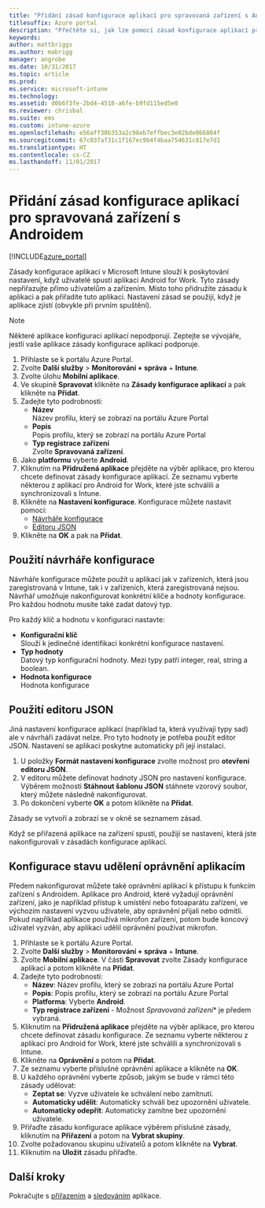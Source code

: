 ```yaml
---
title: "Přidání zásad konfigurace aplikací pro spravovaná zařízení s Androidem | Dokumentace Microsoftu"
titlesuffix: Azure portal
description: "Přečtěte si, jak lze pomocí zásad konfigurace aplikací předávat konfigurační data do aplikace pro Android for Work při jejím spuštění."
keywords: 
author: mattbriggs
ms.author: mabrigg
manager: angrobe
ms.date: 10/31/2017
ms.topic: article
ms.prod: 
ms.service: microsoft-intune
ms.technology: 
ms.assetid: d0b6f3fe-2bd4-4518-a6fe-b9fd115ed5e0
ms.reviewer: chrisbal
ms.suite: ems
ms.custom: intune-azure
ms.openlocfilehash: e56aff30b353a2c98eb7effbec3e02bde066804f
ms.sourcegitcommit: 67c037af31c1f167ec9b4f4baa754631c817e7d1
ms.translationtype: HT
ms.contentlocale: cs-CZ
ms.lasthandoff: 11/01/2017
---
```

# <a name="add-app-configuration-policies-for-managed-android-devices"></a>Přidání zásad konfigurace aplikací pro spravovaná zařízení s Androidem

[!INCLUDE[azure_portal](./includes/azure_portal.md)]

Zásady konfigurace aplikací v Microsoft Intune slouží k poskytování nastavení, když uživatelé spustí aplikaci Android for Work. Tyto zásady nepřiřazujte přímo uživatelům a zařízením. Místo toho přidružíte zásadu k aplikaci a pak přiřadíte tuto aplikaci. Nastavení zásad se použijí, když je aplikace zjistí (obvykle při prvním spuštění).

> [!Note]  
> Některé aplikace konfiguraci aplikací nepodporují. Zeptejte se vývojáře, jestli vaše aplikace zásady konfigurace aplikací podporuje.

1. Přihlaste se k portálu Azure Portal.
2. Zvolte **Další služby** > **Monitorování + správa** + **Intune**.
3. Zvolte úlohu **Mobilní aplikace**.
4. Ve skupině **Spravovat** klikněte na **Zásady konfigurace aplikací** a pak klikněte na **Přidat**.
5. Zadejte tyto podrobnosti:
    - **Název**  
      Název profilu, který se zobrazí na portálu Azure Portal
    - **Popis**  
      Popis profilu, který se zobrazí na portálu Azure Portal
    - **Typ registrace zařízení**  
      Zvolte **Spravovaná zařízení**.
6. Jako **platformu** vyberte **Android**.
7. Kliknutím na **Přidružená aplikace** přejděte na výběr aplikace, pro kterou chcete definovat zásady konfigurace aplikací.  Ze seznamu vyberte některou z aplikací pro Android for Work, které jste schválili a synchronizovali s Intune.
8. Klikněte na **Nastavení konfigurace**. Konfigurace můžete nastavit pomocí:
    - [Návrháře konfigurace](#Use-the-configuration-designer)
    - [Editoru JSON](#Use-the-JSON-editor)
9. Klikněte na **OK** a pak na **Přidat**.

## <a name="use-the-configuration-designer"></a>Použití návrháře konfigurace

Návrháře konfigurace můžete použít u aplikací jak v zařízeních, která jsou zaregistrovaná v Intune, tak i v zařízeních, která zaregistrovaná nejsou. Návrhář umožňuje nakonfigurovat konkrétní klíče a hodnoty konfigurace. Pro každou hodnotu musíte také zadat datový typ.

Pro každý klíč a hodnotu v konfiguraci nastavte:

  - **Konfigurační klíč**  
     Slouží k jedinečné identifikaci konkrétní konfigurace nastavení.
  - **Typ hodnoty**  
    Datový typ konfigurační hodnoty. Mezi typy patří integer, real, string a boolean.
  - **Hodnota konfigurace**  
    Hodnota konfigurace 

## <a name="enter-the-json-editor"></a>Použití editoru JSON

Jiná nastavení konfigurace aplikací (například ta, která využívají typy sad) ale v návrháři zadávat nelze.  Pro tyto hodnoty je potřeba použít editor JSON. Nastavení se aplikaci poskytne automaticky při její instalaci.

1. U položky **Formát nastavení konfigurace** zvolte možnost pro **otevření editoru JSON**.
2. V editoru můžete definovat hodnoty JSON pro nastavení konfigurace. Výběrem možnosti **Stáhnout šablonu JSON** stáhnete vzorový soubor, který můžete následně nakonfigurovat.
3. Po dokončení vyberte **OK** a potom klikněte na **Přidat**.

Zásady se vytvoří a zobrazí se v okně se seznamem zásad.

Když se přiřazená aplikace na zařízení spustí, použijí se nastavení, která jste nakonfigurovali v zásadách konfigurace aplikací.

## <a name="preconfigure-permissions-grant-state-for-apps"></a>Konfigurace stavu udělení oprávnění aplikacím

Předem nakonfigurovat můžete také oprávnění aplikací k přístupu k funkcím zařízení s Androidem. Aplikace pro Android, které vyžadují oprávnění zařízení, jako je například přístup k umístění nebo fotoaparátu zařízení, ve výchozím nastavení vyzvou uživatele, aby oprávnění přijali nebo odmítli. Pokud například aplikace používá mikrofon zařízení, potom bude koncový uživatel vyzván, aby aplikaci udělil oprávnění používat mikrofon.

1. Přihlaste se k portálu Azure Portal.
2. Zvolte **Další služby** > **Monitorování + správa** + **Intune**.
3. Zvolte **Mobilní aplikace**. V části **Spravovat** zvolte Zásady konfigurace aplikací a potom klikněte na **Přidat**.
4. Zadejte tyto podrobnosti:
    - **Název**: Název profilu, který se zobrazí na portálu Azure Portal
    - **Popis**: Popis profilu, který se zobrazí na portálu Azure Portal
    - **Platforma**: Vyberte **Android**.
    - **Typ registrace zařízení** - Možnost *Spravovaná zařízení** je předem vybraná.
5. Kliknutím na **Přidružená aplikace** přejděte na výběr aplikace, pro kterou chcete definovat zásadu konfigurace.  Ze seznamu vyberte některou z aplikací pro Android for Work, které jste schválili a synchronizovali s Intune.
6. Klikněte na **Oprávnění** a potom na **Přidat**.
7. Ze seznamu vyberte příslušné oprávnění aplikace a klikněte na **OK**.
8. U každého oprávnění vyberte způsob, jakým se bude v rámci této zásady udělovat:
    - **Zeptat se**: Vyzve uživatele ke schválení nebo zamítnutí.
    - **Automaticky udělit**: Automaticky schválí bez upozornění uživatele.
    - **Automaticky odepřít**: Automaticky zamítne bez upozornění uživatele.
9. Přiřaďte zásadu konfigurace aplikace výběrem příslušné zásady, kliknutím na **Přiřazení** a potom na **Vybrat skupiny**.
10. Zvolte požadovanou skupinu uživatelů a potom klikněte na **Vybrat**.
11. Kliknutím na **Uložit** zásadu přiřaďte.

## <a name="next-steps"></a>Další kroky

Pokračujte s [přiřazením](apps-deploy.md) a [sledováním](apps-monitor.md) aplikace.


